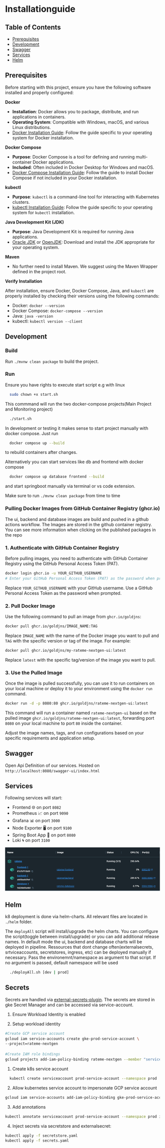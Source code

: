 # Installationguide

## Table of Contents
- [Prerequisites](##prerequisites)
- [Development](#development)
- [Swagger](#swagger)
- [Services](#services)
- [Helm](#helm)

## Prerequisites

Before starting with this project, ensure you have the following software installed and properly configured:

**Docker**
  - **Installation**: Docker allows you to package, distribute, and run applications in containers.
  - **Operating System**: Compatible with Windows, macOS, and various Linux distributions.
  - [Docker Installation Guide](https://docs.docker.com/get-docker/): Follow the guide specific to your operating system for Docker installation.

**Docker Compose**
  - **Purpose**: Docker Compose is a tool for defining and running multi-container Docker applications.
  - **Included**: Often included in Docker Desktop for Windows and macOS.
  - [Docker Compose Installation Guide](https://docs.docker.com/compose/install/): Follow the guide to install Docker Compose if not included in your Docker installation.

**kubectl**
  - **Purpose**: `kubectl` is a command-line tool for interacting with Kubernetes clusters.
  - [kubectl Installation Guide](https://kubernetes.io/docs/tasks/tools/install-kubectl/): Follow the guide specific to your operating system for `kubectl` installation.

**Java Development Kit (JDK)**
  - **Purpose**: Java Development Kit is required for running Java applications.
  - [Oracle JDK](https://www.oracle.com/java/technologies/javase-jdk11-downloads.html) or [OpenJDK](https://adoptopenjdk.net/): Download and install the JDK appropriate for your operating system.

**Maven**
  - No further need to install Maven. We suggest using the Maven Wrapper defined in the project root.

**Verify Installation**

After installation, ensure Docker, Docker Compose, Java, and `kubectl` are properly installed by checking their versions using the following commands:
  - Docker: `docker --version`
  - Docker Compose: `docker-compose --version`
  - Java: `java -version`
  - kubectl: `kubectl version --client`
    


## Development

### Build

Run `./mvnw clean package` to build the project.

### Run

Ensure you have rights to execute start script e.g with linux
```sh
  sudo chown +x start.sh   
```

This commmand will run the two docker-compose projects(Main Project and Monitoring project)
```sh
  ./start.sh
```

In development or testing it makes sense to start project manually with docker compose. 
Just run 

```sh
  docker compose up --build
```
to rebuild containers after changes.

Alternatively you can start services like db and frontend with docker compose
```sh
  docker compose up database frontend --build
```
and start springboot manually via terminal or vs code extension.

Make sure to run `./mvnw clean package` from time to time



### Pulling Docker Images from GitHub Container Registry (ghcr.io)

The ui, backend and database images are build and pushed in a github actions workflow. The Images are stored in the github container registry. You can see more information when clicking on the published packages in the repo

### 1. Authenticate with GitHub Container Registry
Before pulling images, you need to authenticate with GitHub Container Registry using the GitHub Personal Access Token (PAT).

```bash
docker login ghcr.io -u YOUR_GITHUB_USERNAME
# Enter your GitHub Personal Access Token (PAT) as the password when prompted
```

Replace `YOUR_GITHUB_USERNAME` with your GitHub username. Use a GitHub Personal Access Token as the password when prompted.

### 2. Pull Docker Image
Use the following command to pull an image from `ghcr.io/goldjns`:

```bash
docker pull ghcr.io/goldjns/IMAGE_NAME:TAG
```

Replace `IMAGE_NAME` with the name of the Docker image you want to pull and `TAG` with the specific version or tag of the image. For example:

```bash
docker pull ghcr.io/goldjns/my-rateme-nextgen-ui:latest
```

Replace `latest` with the specific tag/version of the image you want to pull.

### 3. Use the Pulled Image
Once the image is pulled successfully, you can use it to run containers on your local machine or deploy it to your environment using the `docker run` command.

```bash
docker run -d -p 8080:80 ghcr.io/goldjns/rateme-nextgen-ui:latest
```

This command will run a container named `rateme-nextgen-ui` based on the pulled image `ghcr.io/goldjns/rateme-nextgen-ui:latest`, forwarding port `8080` on your local machine to port `80` inside the container.

Adjust the image names, tags, and run configurations based on your specific requirements and application setup.

## Swagger

Open Api Definition of our services. Hosted on `http://localhost:8080/swagger-ui/index.html`

## Services 

Following services will start:

- Frontend 🌐 on port `8082`
- Prometheus 📈 on port `9090`
- Grafana 📊 on port `3000`
- Node Exporter 🖥️ on port `9100`
- Spring Boot App 🚀 on port `8080`
- Loki 🌀 on port `3100`


![Docker Desktop View](image.png)



## Helm

k8 deployment is done via helm-charts. All relevant files are located in `./helm` folder.

The `deployAll` script will install/upgrade the helm charts. You can configure the script(toggle between install/upgrade) or you can add additional release names. In default mode the ui, backend and database charts will be deployed in pipeline. Ressources that dont change often(externalsecrets, srtviceaccounts, secretstores, ingress, etc) can be deployed manually if necessary. Pass the environemnt/namespace as argument to that script. If no argument is passed, default namespace will be used

```sh
  ./deployAll.sh [dev | prod]
```

## Secrets

Secrets are handled via [external-secrets-plugin](https://github.com/external-secrets/kubernetes-external-secrets). The secrets are stored in gke Secret Manager and can be accessed via service-account.


1. Ensure Workload Identity is enabled

2. Setup workload identity


```sh
#Create GCP service account
gcloud iam service-accounts create gke-prod-service-account \
--project=rateme-nextgen

#Create IAM role bindings
gcloud projects add-iam-policy-binding rateme-nextgen --member "serviceAccount:gke-prod-service-account@rateme-nextgen.iam.gserviceaccount.com" --role "roles/secretmanager.secretAccessor"

```
1. Create k8s service account

```sh
  kubectl create serviceaccount prod-service-account --namespace prod
```

2. Allow kubernetes service account to impersonate GCP service account

```sh
gcloud iam service-accounts add-iam-policy-binding gke-prod-service-account@rateme-nextgen.iam.gserviceaccount.com  --role roles/iam.workloadIdentityUser --member "serviceAccount:rateme-nextgen.svc.id.goog[prod/prod-service-account]"
```


3. Add annotations

```sh
kubectl annotate serviceaccount prod-service-account --namespace prod iam.gke.io/gcp-service-account=gke-prod-service-account@rateme-nextgen.iam.gserviceaccount.com
```

4. Inject secrets via secretstore and externalsecret:

```sh
kubectl apply -f secretstore.yaml
kubectl apply -f secrets.yaml
```
